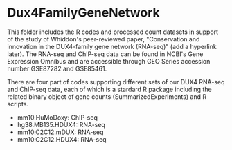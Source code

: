 # Dux4FamilyGeneNetwork

This folder includes the R codes and processed count datasets in support of the study of Whiddon's peer-reviewed paper, "Conservation and innovation in the DUX4-family gene network (RNA-seq)" (add a hyperlink later). The RNA-seq and ChIP-seq data can be found in NCBI's Gene Expression Omnibus and are accessible through GEO Series accession number GSE87282 and GSE85461.

There are four part of codes supporting different sets of our DUX4 RNA-seq and ChIP-seq data, each of which is a stardard R package including the related binary object of gene counts (SummarizedExperiments) and R scripts.
- mm10.HuMoDoxy: ChIP-seq
- hg38.MB135.HDUX4: RNA-seq
- mm10.C2C12.mDUX: RNA-seq
- mm10.C2C12.HDUX4: RNA-seq
